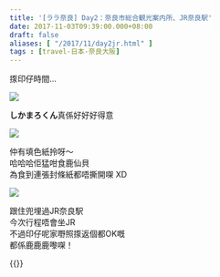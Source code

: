 ```yaml
---
title: '[ララ奈良] Day2：奈良市総合観光案内所、JR奈良駅'
date: 2017-11-03T09:39:00.000+08:00
draft: false
aliases: [ "/2017/11/day2jr.html" ]
tags : [travel-日本-奈良大阪]
---
```


揼印仔時間...  

![](/images/nara2g.jpg)

**しかまろくん**真係好好好得意  

![](/images/nara2g1.jpg)

仲有填色紙拎呀～  
哈哈哈佢猛咁食鹿仙貝  
為食到連張封條紙都唔撕開㗎 XD  

![](/images/nara2g2.jpg)

跟住兜埋過JR奈良駅  
今次行程唔會坐JR  
不過印仔呢家嘢照揼返個都OK嘅  
都係鹿鹿鹿嚟㗎！  
  
{{<nara>}}
